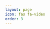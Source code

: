 ```yaml
---
layout: page
icon: fas fa-video
order: 3
---
```





<!-- ## 開戶方式

+ 臨櫃開戶(台北市中正區重慶南路一段2號8樓)

+ 線上開戶

+ 預約外開 (立即加 **[Line  ](https://line.me/ti/p/r6s_aDAbYM)**      預約開戶)

## **線上** 開戶資格

+ **未**在本公司開立期貨帳戶，或已有帳戶半年內未交易者。     

+ 限中華民國籍自然人(非本國籍須預約臨櫃開戶)，且年滿**20**歲未超過**70**歲者        
(超過70歲者須至臨櫃辦理開戶  **[立即加LINE預約開戶](https://reurl.cc/GA0AyA)**)

+ 僅具中華民國稅務居民身份 (**[非本國籍請先閱讀](https://line.me/ti/p/r6s_aDAbYM)**)

+ 線上開戶額度為新台幣50萬不須財力證明，最高放寬至新台幣100萬(欲提高須臨櫃補齊印鑑資料)

## **線上** 開戶所需證件

+ 身分證之正面、反面圖檔

+ 第二身份證明文件 (健保卡、駕照、護照、戶口名簿、戶籍謄本) 正面圖檔

+ 網銀或實體存摺圖檔 (**存摺封面簽名及西元年月日**，約定出入金銀行使用)

+ 個人手持身份證及清楚合照,若有約定外幣存摺者需另持外幣存摺合照


## **臨櫃** 所需證件

+ 身分證正本

+ 第二證件正本（健保卡、駕照、護照、戶口名簿、戶籍謄本）擇一

+ 銀行存摺正本（入金可約定3個、出金只可約定1個）

+ 印章（可帶 可不帶）


## 提高額度

+ 額度如需超過100萬，請備妥財力證明

    + 入金權益數做申請(最快最方便)      
    
    + 存款證明
        + 存款證明文件三日內最近一筆存款餘額為憑(需付存摺封面及內頁)

    + 不動產 ([不動產交易登錄資訊](http://lvr.land.moi.gov.tw))
        + 權狀影本、登記謄本  
        + 最近其地價稅單、房屋稅單  
     -->

<!-- 
Below are a couple of demos, teasers and conference talks. There are more on my [YouTube](https://www.youtube.com/nheidloff) channel.

## Application Modernization and Rabbits

{% include embed/youtube.html id='9bfnMXRx4e0' %}

## Kubernetes Operators and SaaS

{% include embed/youtube.html id='WDBn-kgkct4' %}

## Driving cars autonomously with IBM Bluemix

{% include embed/youtube.html id='3Mpa5WCLVDI' %}

## Demo of Blue Cloud Mirror

{% include embed/youtube.html id='jkDWoHjMAig' %}

## Appliation Modernization Sample

{% include embed/youtube.html id='gvMletI9Zz4' %}

## Augmented Reality Demo using the IBM Watson SDK for Unity

{% include embed/youtube.html id='u8c0fPQOqMU' %}

## How to develop your first cloud-native Applications with Java

{% include embed/youtube.html id='Z0yQ5XowDI4' %}

## Cloud-native Applikationen mit Java

{% include embed/youtube.html id='oabKnZO2mUA' %}

## When to Use Serverless? When to Use Kubernetes?

{% include embed/youtube.html id='UPqN1pxF1lk' %}

## Application Modernization and Rabbits

{% include embed/youtube.html id='kgl1ZfpXYzE' %} -->
